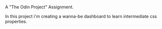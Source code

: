 A "The Odin Project" Assignment.

In this project i'm creating a wanna-be dashboard to learn intermediate css properties.